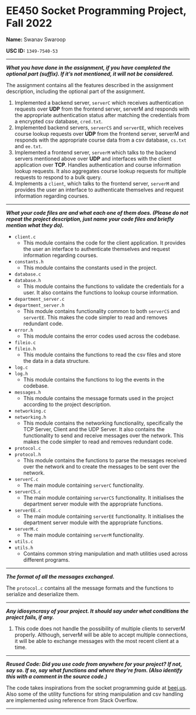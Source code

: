 # EE450 Socket Programming Project, Fall 2022

**Name:** Swanav Swaroop

**USC ID:** `1349-7540-53`

----
***What you have done in the assignment, if you have completed the optional part
(suffix). If it’s not mentioned, it will not be considered.***

The assignment contains all the features described in the assignment description, including the optional part of the assignment.
1. Implemented a backend server, `serverC` which receives authentication requests over **UDP** from the frontend server, serverM and responds with the appropriate authentication status after matching the credentials from a encrypted csv database, `cred.txt`.
2. Implemented backend servers, `serverCS` and `serverEE`, which receives course lookup requests over **UDP** from the frontend server, serverM and responds with the appropriate course data from a csv database, `cs.txt` and `ee.txt`.
3. Implemented a frontend server, `serverM` which talks to the backend servers mentioned above over **UDP** and interfaces with the client application over **TCP**. Handles authentication and course information lookup requests. It also aggregates course lookup requests for multiple requests to respond to a bulk query.
4. Implements a `client`, which talks to the frontend server, `serverM` and provides the user an interface to authenticate themselves and request information regarding courses.
-----
***What your code files are and what each one of them does. (Please do not repeat the project description, just name your code files and briefly mention what they do).***

- `client.c`
    - This module contains the code for the client application. It provides the user an interface to authenticate themselves and request information regarding courses.
- `constants.h`
    - This module contains the constants used in the project.
- `database.c`
- `database.h`
    - This module contains the functions to validate the credentials for a user. It also contains the functions to lookup course information.
- `department_server.c`
- `department_server.h`
    - This module contains functionality common to both `serverCS` and `serverEE`. This makes the code simpler to read and removes redundant code.
- `error.h`
    - This module contains the error codes used across the codebase.
- `fileio.c`
- `fileio.h`
    - This module contains the functions to read the csv files and store the data in a data structure.
- `log.c`
- `log.h`
    - This module contains the functions to log the events in the codebase.
- `messages.h`
    - This module contains the message formats used in the project according to the project description.
- `networking.c`
- `networking.h`
    - This module contains the networking functionality, specifically the TCP Server, Client and the UDP Server. It also contains the functionality to send and receive messages over the network. This makes the code simpler to read and removes redundant code.
- `protocol.c`
- `protocol.h`
    - This module contains the functions to parse the messages received over the network and to create the messages to be sent over the network.
- `serverC.c`
    - The main module containing `serverC` functionality.
- `serverCS.c`
    - The main module containing `serverCS` functionality. It initialises the department server module with the appropriate functions.
- `serverEE.c`
    - The main module containing `serverEE` functionality. It initialises the department server module with the appropriate functions.
- `serverM.c`
    - The main module containing `serverM` functionality.
- `utils.c`
- `utils.h`
    - Contains common string manipulation and math utilities used across different programs.

-----
***The format of all the messages exchanged.***

The `protocol.c` contains all the message formats and the functions to serialize and deserialize them.

-----
***Any idiosyncrasy of your project. It should say under what conditions the project fails, if any.***

1. This code does not handle the possibility of multiple clients to serverM properly. Although, serverM will be able to accept multiple connections, it will be able to exchange messages with the most recent client at a time. 

-----
***Reused Code: Did you use code from anywhere for your project? If not, say so. If so, say what functions and where they're from. (Also identify this with a comment in the
source code.)***

The code takes inspirations from the socket programming guide at [beej.us](https://beej.us/guide/bgnet/html/). Also some of the utility functions for string manipulation and csv handling are implemented using reference from Stack Overflow.

-----
